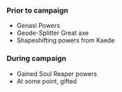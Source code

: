 ### Prior to campaign
- Genasi Powers
- Geode-Splitter Great axe
- Shapeshifting powers from Kaede
### During campaign
- Gained Soul Reaper powers
- At some point, gifted 